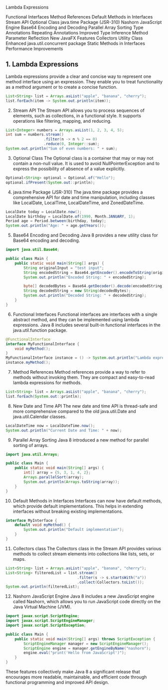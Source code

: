 Lambda Expressions

Functional Interfaces
Method References
Default Methods in Interfaces
Stream API
Optional Class
java.time Package (JSR-310)
Nashorn JavaScript Engine
Base64 Encoding and Decoding
Parallel Array Sorting
Type Annotations
Repeating Annotations
Improved Type Inference
Method Parameter Reflection
New JavaFX Features
Collectors Utility Class
Enhanced java.util.concurrent package
Static Methods in Interfaces
Performance Improvements


## 1. Lambda Expressions
Lambda expressions provide a clear and concise way to represent one method interface using an expression. They enable you to treat functionality as a method argument or to create a concise function.

```java
List<String> list = Arrays.asList("apple", "banana", "cherry");
list.forEach(item -> System.out.println(item));
```

2. Stream API
The Stream API allows you to process sequences of elements, such as collections, in a functional style. It supports operations like filtering, mapping, and reducing.

```java
List<Integer> numbers = Arrays.asList(1, 2, 3, 4, 5);
int sum = numbers.stream()
                 .filter(n -> n % 2 == 0)
                 .reduce(0, Integer::sum);
System.out.println("Sum of even numbers: " + sum);
```

3. Optional Class
The Optional class is a container that may or may not contain a non-null value. It is used to avoid NullPointerException and to express the possibility of absence of a value explicitly.

```java
Optional<String> optional = Optional.of("Hello");
optional.ifPresent(System.out::println);
```

4. java.time Package (JSR-310)
The java.time package provides a comprehensive API for date and time manipulation, including classes like LocalDate, LocalTime, LocalDateTime, and ZonedDateTime.

```java
LocalDate today = LocalDate.now();
LocalDate birthday = LocalDate.of(1990, Month.JANUARY, 1);
Period age = Period.between(birthday, today);
System.out.println("Age: " + age.getYears());
```

5. Base64 Encoding and Decoding
Java 8 provides a new utility class for Base64 encoding and decoding.

```java
import java.util.Base64;

public class Main {
    public static void main(String[] args) {
        String originalInput = "test input";
        String encodedString = Base64.getEncoder().encodeToString(originalInput.getBytes());
        System.out.println("Encoded String: " + encodedString);

        byte[] decodedBytes = Base64.getDecoder().decode(encodedString);
        String decodedString = new String(decodedBytes);
        System.out.println("Decoded String: " + decodedString);
    }
}
```

6. Functional Interfaces
Functional interfaces are interfaces with a single abstract method, and they can be implemented using lambda expressions. Java 8 includes several built-in functional interfaces in the java.util.function package.

```java
@FunctionalInterface
interface MyFunctionalInterface {
    void myMethod();
}
MyFunctionalInterface instance = () -> System.out.println("Lambda expression");
instance.myMethod();
```

7. Method References
Method references provide a way to refer to methods without invoking them. They are compact and easy-to-read lambda expressions for methods.

```java
List<String> list = Arrays.asList("apple", "banana", "cherry");
list.forEach(System.out::println);
```

8. New Date and Time API
The new date and time API is thread-safe and more comprehensive compared to the old java.util.Date and java.util.Calendar classes.

```java
LocalDateTime now = LocalDateTime.now();
System.out.println("Current Date and Time: " + now);
```

9. Parallel Array Sorting
Java 8 introduced a new method for parallel sorting of arrays.

```java
import java.util.Arrays;

public class Main {
    public static void main(String[] args) {
        int[] array = {5, 3, 1, 4, 2};
        Arrays.parallelSort(array);
        System.out.println(Arrays.toString(array));
    }
}
```

10. Default Methods in Interfaces
Interfaces can now have default methods, which provide default implementations. This helps in extending interfaces without breaking existing implementations.

```java
interface MyInterface {
    default void myMethod() {
        System.out.println("Default implementation");
    }
}
```

11. Collectors class
The Collectors class in the Stream API provides various methods to collect stream elements into collections like lists, sets, or maps.

```java
List<String> list = Arrays.asList("apple", "banana", "cherry");
List<String> filteredList = list.stream()
                                .filter(s -> s.startsWith("a"))
                                .collect(Collectors.toList());
System.out.println(filteredList);
```

12. Nashorn JavaScript Engine
Java 8 includes a new JavaScript engine called Nashorn, which allows you to run JavaScript code directly on the Java Virtual Machine (JVM).

```java
import javax.script.ScriptEngine;
import javax.script.ScriptEngineManager;
import javax.script.ScriptException;

public class Main {
    public static void main(String[] args) throws ScriptException {
        ScriptEngineManager manager = new ScriptEngineManager();
        ScriptEngine engine = manager.getEngineByName("nashorn");
        engine.eval("print('Hello from JavaScript')");
    }
}
```

These features collectively make Java 8 a significant release that encourages more readable, maintainable, and efficient code through functional programming and improved API design.